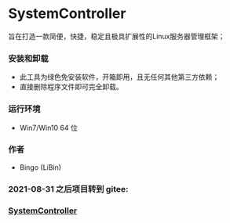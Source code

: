 # SystemController

旨在打造一款简便，快捷，稳定且极具扩展性的Linux服务器管理框架；

### 安装和卸载
 * 此工具为绿色免安装软件，开箱即用，且无任何其他第三方依赖；
 * 直接删除程序文件即可完全卸载。

### 运行环境 
 * Win7/Win10 64 位

### 作者
 * Bingo (LiBin)

### 2021-08-31 之后项目转到 gitee: 
### [SystemController](https://gitee.com/TechorBingo/SystemController)

